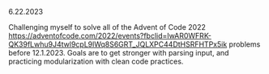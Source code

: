 6.22.2023

Challenging myself to solve all of the Advent of Code 2022
https://adventofcode.com/2022/events?fbclid=IwAR0WFRK-QK39fLwhu9J4twl9cpL9lWq8S6GRT_JQLXPC44DtHSRFHTPx5ik problems before 12.1.2023.
Goals are to get stronger with parsing input, and practicing modularization with clean code practices.
